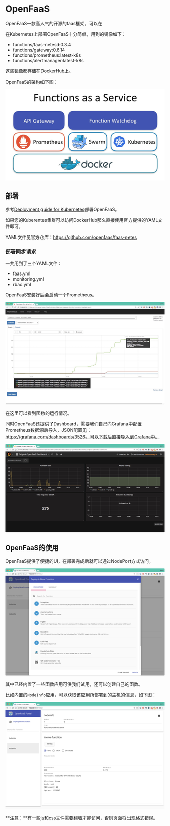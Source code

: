 # OpenFaaS

OpenFaaS一款高人气的开源的faas框架，可以在

在Kubernetes上部署OpenFaaS十分简单，用到的镜像如下：

- functions/faas-netesd:0.3.4
- functions/gateway:0.6.14
- functions/prometheus:latest-k8s
- functions/alertmanager:latest-k8s

这些镜像都存储在DockerHub上。

OpenFaaS的架构如下图：

![OpenFaaS架构](../images/openfaas-arch.jpg)

## 部署

参考[Deployment guide for Kubernetes](https://github.com/openfaas/faas/blob/master/guide/deployment_k8s.md)部署OpenFaaS。

如果您的Kuberentes集群可以访问DockerHub那么直接使用官方提供的YAML文件即可。

YAML文件见官方仓库：https://github.com/openfaas/faas-netes

### 部署同步请求

一共用到了三个YAML文件：

- faas.yml
- monitoring.yml
- rbac.yml

OpenFaaS安装好后会启动一个Prometheus。

![OpenFaaS Prometheus](../images/openfaas-prometheus.jpg)

在这里可以看到函数的运行情况。

同时OpenFaaS还提供了Dashboard，需要我们自己向Grafana中配置Prometheus数据源后导入，JSON配置见：https://grafana.com/dashboards/3526，可以下载后直接导入到Grafana中。

![OpenFaas Grafana监控](../images/openfaas-grafana.jpg)

## OpenFaaS的使用

OpenFaaS提供了便捷的UI，在部署完成后就可以通过NodePort方式访问。

![OpenFaas Dashboard](../images/openfaas-deploy-a-function.jpg)

其中已经内置了一些函数应用可供我们试用，还可以创建自己的函数。

比如内置的`NodeInfo`应用，可以获取该应用所部署到的主机的信息，如下图：

![NodeInfo执行结果](../images/openfaas-nodeinfo.jpg)

**注意：**有一些js和css文件需要翻墙才能访问，否则页面将出现格式错误。